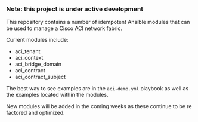 ### Note: this project is under active development

This repository contains a number of idempotent Ansible modules that can be used to manage a Cisco ACI network fabric.

Current modules include:
* aci_tenant
* aci_context
* aci_bridge_domain
* aci_contract
* aci_contract_subject

The best way to see examples are in the `aci-demo.yml` playbook as well as the examples located within the modules.

New modules will be added in the coming weeks as these continue to be re factored and optimized.

